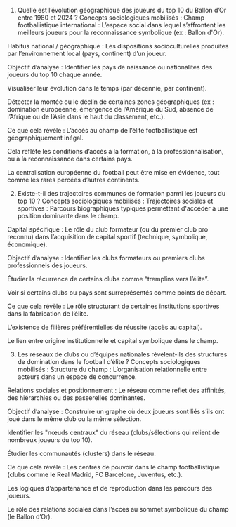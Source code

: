 1. Quelle est l’évolution géographique des joueurs du top 10 du Ballon d’Or entre 1980 et 2024 ?
Concepts sociologiques mobilisés :
Champ footballistique international : L’espace social dans lequel s’affrontent les meilleurs joueurs pour la reconnaissance symbolique (ex : Ballon d'Or).

Habitus national / géographique : Les dispositions socioculturelles produites par l’environnement local (pays, continent) d’un joueur.

Objectif d’analyse :
Identifier les pays de naissance ou nationalités des joueurs du top 10 chaque année.

Visualiser leur évolution dans le temps (par décennie, par continent).

Détecter la montée ou le déclin de certaines zones géographiques (ex : domination européenne, émergence de l’Amérique du Sud, absence de l’Afrique ou de l’Asie dans le haut du classement, etc.).

Ce que cela révèle :
L’accès au champ de l’élite footballistique est géographiquement inégal.

Cela reflète les conditions d’accès à la formation, à la professionnalisation, ou à la reconnaissance dans certains pays.

La centralisation européenne du football peut être mise en évidence, tout comme les rares percées d’autres continents.

2. Existe-t-il des trajectoires communes de formation parmi les joueurs du top 10 ?
Concepts sociologiques mobilisés :
Trajectoires sociales et sportives : Parcours biographiques typiques permettant d'accéder à une position dominante dans le champ.

Capital spécifique : Le rôle du club formateur (ou du premier club pro reconnu) dans l’acquisition de capital sportif (technique, symbolique, économique).

Objectif d’analyse :
Identifier les clubs formateurs ou premiers clubs professionnels des joueurs.

Étudier la récurrence de certains clubs comme “tremplins vers l’élite”.

Voir si certains clubs ou pays sont surreprésentés comme points de départ.

Ce que cela révèle :
Le rôle structurant de certaines institutions sportives dans la fabrication de l’élite.

L’existence de filières préférentielles de réussite (accès au capital).

Le lien entre origine institutionnelle et capital symbolique dans le champ.

3. Les réseaux de clubs ou d’équipes nationales révèlent-ils des structures de domination dans le football d’élite ?
Concepts sociologiques mobilisés :
Structure du champ : L’organisation relationnelle entre acteurs dans un espace de concurrence.

Relations sociales et positionnement : Le réseau comme reflet des affinités, des hiérarchies ou des passerelles dominantes.

Objectif d’analyse :
Construire un graphe où deux joueurs sont liés s’ils ont joué dans le même club ou la même sélection.

Identifier les "nœuds centraux" du réseau (clubs/sélections qui relient de nombreux joueurs du top 10).

Étudier les communautés (clusters) dans le réseau.

Ce que cela révèle :
Les centres de pouvoir dans le champ footballistique (clubs comme le Real Madrid, FC Barcelone, Juventus, etc.).

Les logiques d’appartenance et de reproduction dans les parcours des joueurs.

Le rôle des relations sociales dans l’accès au sommet symbolique du champ (le Ballon d’Or).
